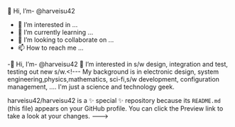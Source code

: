  👋 Hi, I’m- @harveisu42
-  👀 I’m interested in ...
- 🌱 I’m currently learning ...
- 💞️ I’m looking to collaborate on ...
- 📫 How to reach me ...

-👋 Hi, I’m- @harveisu42
👀 I’m interested in s/w design, integration and test, testing out new s/w.<!---
My background is in electronic design, system engineering,physics,mathematics,
sci-fi,s/w development, configuration management, ....
I'm just a science and technology geek.



harveisu42/harveisu42 is a ✨ special ✨ repository because its `README.md` (this file) appears on your GitHub profile.
You can click the Preview link to take a look at your changes.
--->
